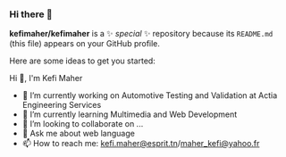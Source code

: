 ### Hi there 👋


**kefimaher/kefimaher** is a ✨ _special_ ✨ repository because its `README.md` (this file) appears on your GitHub profile.

Here are some ideas to get you started:


Hi 👋, I'm Kefi Maher
- 🔭 I’m currently working on Automotive Testing and Validation at Actia Engineering Services
- 🌱 I’m currently learning Multimedia and Web Development
- 👯 I’m looking to collaborate on ...
- 💬 Ask me about web language  
- 📫 How to reach me: kefi.maher@esprit.tn/maher_kefi@yahoo.fr
